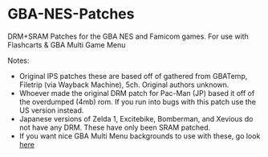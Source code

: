 # GBA-NES-Patches
DRM+SRAM Patches for the GBA NES and Famicom games. For use with Flashcarts & GBA Multi Game Menu

Notes: 
* Original IPS patches these are based off of gathered from GBATemp, Filetrip (via Wayback Machine), 5ch. Original authors unknown.
* Whoever made the original DRM patch for Pac-Man (JP) based it off of the overdumped (4mb) rom. If you run into bugs with this patch use the US version instead.
* Japanese versions of Zelda 1, Excitebike, Bomberman, and Xevious do not have any DRM. These have only been SRAM patched.
* If you want nice GBA Multi Menu backgrounds to use with these, go look [here](https://www.deviantart.com/jenetrix/gallery/89918060/gba-multimenu-backgrounds)